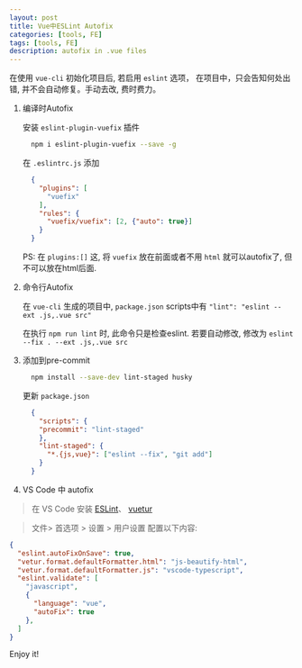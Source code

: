 ```yaml
---
layout: post
title: Vue中ESLint Autofix
categories: [tools, FE]
tags: [tools, FE]
description: autofix in .vue files
---
```


在使用 `vue-cli` 初始化项目后, 若启用 `eslint` 选项， 在项目中，只会告知何处出错, 并不会自动修复。手动去改, 费时费力。

1. 编译时Autofix

    安装 `eslint-plugin-vuefix` 插件

    ```bash
      npm i eslint-plugin-vuefix --save -g
    ```

    在 `.eslintrc.js` 添加

      ```json
        {
          "plugins": [
            "vuefix"
          ],
          "rules": {
            "vuefix/vuefix": [2, {"auto": true}]
          }
        }
      ```

    PS: 在 `plugins:[]` 这, 将 `vuefix` 放在前面或者不用 `html` 就可以autofix了, 但不可以放在html后面.

2. 命令行Autofix

    在 `vue-cli` 生成的项目中, `package.json` scripts中有 `"lint": "eslint --ext .js,.vue src"`

    在执行 `npm run lint` 时, 此命令只是检查eslint.
    若要自动修改, 修改为 `eslint --fix . --ext .js,.vue src`

3. 添加到pre-commit


    ```bash
      npm install --save-dev lint-staged husky
    ```

    更新 `package.json`

    ```json
      {
        "scripts": {
        "precommit": "lint-staged"
        },
        "lint-staged": {
          "*.{js,vue}": ["eslint --fix", "git add"]
        }
      }
    ```

4. VS Code 中 autofix

  > 在 VS Code 安装 [ESLint](https://marketplace.visualstudio.com/items?itemName=dbaeumer.vscode-eslint)、 [vuetur](https://marketplace.visualstudio.com/items?itemName=octref.vetur)

  > 文件> 首选项 > 设置 > 用户设置 配置以下内容:

  ```json
  {
    "eslint.autoFixOnSave": true,
    "vetur.format.defaultFormatter.html": "js-beautify-html",
    "vetur.format.defaultFormatter.js": "vscode-typescript",
    "eslint.validate": [
      "javascript",
      {
        "language": "vue",
        "autoFix": true
      },
    ]
  }
  ```

  Enjoy it!
